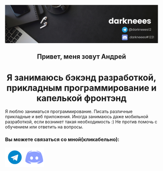 <div align="center">

  <img src="banner.png">
  <h2>Привет, меня зовут Андрей</h2>
  <h1>Я занимаюсь бэкэнд разработкой, прикладным программирование и капелькой фронтэнд</h1>  
</div>
Я люблю заниматься программирование. Писать различные прикладные и веб приложения. Иногда занимаюсь даже мобильной разработкой, если возникет такая необходимость :) Не против помочь с обучением или ответить на вопросы.

### Вы можете связаться со мной(кликабельно):

<a href="https://t.me/darkneees12"><img align="left" src="telegram-icon.png" alt="icon | Telegram" width="64px" heigth="64px"/></a>
<a href="https://discordapp.com/users/429566025751855114/"><img align="left" src="discord-ic.png" alt="icon | Discord" width="64px" heigth="64px"/></a>

